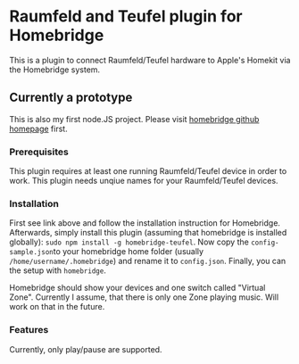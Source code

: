 # Raumfeld and Teufel plugin for Homebridge

This is a plugin to connect Raumfeld/Teufel hardware to Apple's Homekit via the Homebridge system.

## Currently a prototype
This is also my first node.JS project.
Please visit [homebridge github homepage](https://github.com/nfarina/homebridge) first.

### Prerequisites
This plugin requires at least one running Raumfeld/Teufel device in order to work.
This plugin needs unqiue names for your Raumfeld/Teufel devices.

### Installation
First see link above and follow the installation instruction for Homebridge. Afterwards, simply install this plugin (assuming that homebridge is installed globally): `sudo npm install -g homebridge-teufel`. 
Now copy the `config-sample.json`to your homebridge home folder (usually `/home/username/.homebridge`) and rename it to `config.json`.
Finally, you can the setup with `homebridge`.

Homebridge should show your devices and one switch called "Virtual Zone". Currently I assume, that there is only one Zone playing music.
Will work on that in the future.

### Features
Currently, only play/pause are supported.
